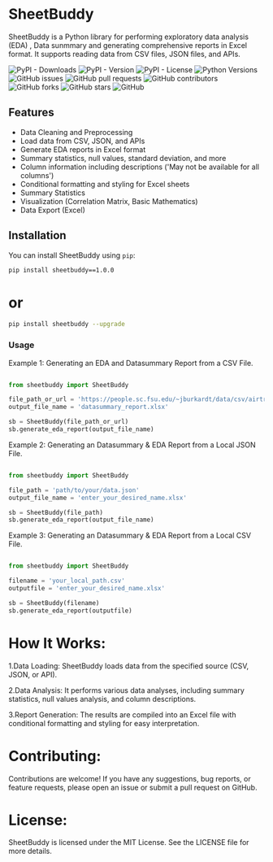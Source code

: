 
# SheetBuddy

SheetBuddy is a Python library for performing exploratory data analysis (EDA) , Data sunmmary  and generating comprehensive reports in Excel format. It supports reading data from CSV files, JSON files, and APIs.

![PyPI - Downloads](https://img.shields.io/pypi/dd/sheetbuddy)
![PyPI - Version](https://img.shields.io/pypi/v/sheetbuddy)
![PyPI - License](https://img.shields.io/pypi/l/sheetbuddy)
![Python Versions](https://img.shields.io/pypi/pyversions/sheetbuddy)
![GitHub issues](https://img.shields.io/github/issues/AshishRogannagari/sheetbuddy)
![GitHub pull requests](https://img.shields.io/github/issues-pr/AshishRogannagari/sheetbuddy)
![GitHub contributors](https://img.shields.io/github/contributors/AshishRogannagari/sheetbuddy)
![GitHub forks](https://img.shields.io/github/forks/AshishRogannagari/sheetbuddy)
![GitHub stars](https://img.shields.io/github/stars/AshishRogannagari/sheetbuddy)
![GitHub](https://img.shields.io/github/license/AshishRogannagari/sheetbuddy)



## Features
- Data Cleaning and Preprocessing
- Load data from CSV, JSON, and APIs
- Generate EDA reports in Excel format
- Summary statistics, null values, standard deviation, and more
- Column information including descriptions ('May not be available for all columns')
- Conditional formatting and styling for Excel sheets
- Summary Statistics
- Visualization (Correlation Matrix, Basic Mathematics)
- Data Export (Excel)

## Installation

You can install SheetBuddy using `pip`:

```bash
pip install sheetbuddy==1.0.0
```
# or
```bash
pip install sheetbuddy --upgrade
```

### Usage

Example 1: Generating an  EDA and Datasummary Report from a CSV File.


```python

from sheetbuddy import SheetBuddy 

file_path_or_url = 'https://people.sc.fsu.edu/~jburkardt/data/csv/airtravel.csv'
output_file_name = 'datasummary_report.xlsx'

sb = SheetBuddy(file_path_or_url)
sb.generate_eda_report(output_file_name)
```



Example 2: Generating an Datasummary & EDA Report from a Local JSON File.

```python

from sheetbuddy import SheetBuddy

file_path = 'path/to/your/data.json'
output_file_name = 'enter_your_desired_name.xlsx'

sb = SheetBuddy(file_path)
sb.generate_eda_report(output_file_name)

```
Example 3: Generating an Datasummary & EDA Report from a Local CSV File.

```python

from sheetbuddy import SheetBuddy

filename = 'your_local_path.csv'
outputfile = 'enter_your_desired_name.xlsx'

sb = SheetBuddy(filename)
sb.generate_eda_report(outputfile)

```
# How It Works:

1.Data Loading: SheetBuddy loads data from the specified source (CSV, JSON, or API).

2.Data Analysis: It performs various data analyses, including summary statistics, null values analysis, and column descriptions.

3.Report Generation: The results are compiled into an Excel file with conditional formatting and styling for easy interpretation.

# Contributing:

Contributions are welcome! If you have any suggestions, bug reports, or feature requests, please open an issue or submit a pull request on GitHub.

# License:

SheetBuddy is licensed under the MIT License. See the LICENSE file for more details.
